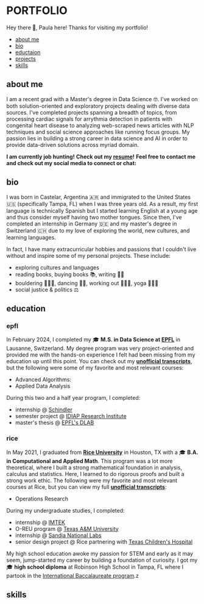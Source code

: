 # PORTFOLIO

Hey there 👋, Paula here! Thanks for visiting my portfolio!

* [about me](#about-me)
* [bio](#bio)
* [eductaion](#education)
* [projects](#portfolio)
* [skills](#skills)

## about me

I am a recent grad with a Master's degree in Data Science 🤓.
I've worked on both solution-oriented and exploratory projects dealing with diverse data sources.
I've completed projects spanning a breadth of topics, from processing cardiac signals for arrythmia detection in patients with congenital heart disease to analyzing web-scraped news articles with NLP techniques and social science approaches like running focus groups.
My passion lies in building a strong career in data science and AI in order to provide data-driven solutions across myriad domain.

**I am currently job hunting!**
**Check out my [resume](files/PaulaRescala_Resume.pdf)!**
**Feel free to contact me and check out my social media to connect or chat:**

## bio

I was born in Castelar, Argentina 🇦🇷 and immigrated to the United States 🇺🇸 (specifically Tampa, FL) when I was three years old.
As a result, my first language is technically Spanish but I started learning English at a young age and thus consider myself having two mother tongues.
Since then, I've completed an internship in Germany 🇩🇪 and my master's degree in Switzerland 🇨🇭 due to my love of exploring the world, new cultures, and learning languages.

In fact, I have many extracurricular hobbies and passions that I couldn't live without and inspire some of my personal projects. These include:

* exploring cultures and languages
* reading books, buying books 📚, writing ✍🏼
* bouldering 🧗🏻‍♀️, dancing 💃🏻, working out 🏋🏻‍♀️, yoga 🧘🏻‍♀️
* social justice & politics ⚖️

## education

### epfl

In February 2024, I completed my 🎓 **M.S. in Data Science at [EPFL](https://www.epfl.ch/en/)** in Lausanne, Switzerland.
My degree program was very project-oriented and provided me with the hands-on experience I felt had been missing from my education up until this point.
You can check out my **[unofficial transcripts](files/transcripts_EPFL.pdf)**, but the following were some of my favorite and most relevant courses:

* Advanced Algorithms:
* Applied Data Analysis

During this two and a half year program, I completed:

* internship @ [Schindler](https://regis.schindler.com/en/epfl-lab.html)
* semester project @ [IDIAP Research Institute](https://www.idiap.ch/en)
* master's thesis @ [EPFL's DLAB](https://dlab.epfl.ch)

### rice

In May 2021, I graduated from **[Rice University](https://www.rice.edu)** in Houston, TX with a 🎓 **B.A. in Computational and Applied Math**.
This program was a lot more theoretical, where I built a strong mathematical foundation in analysis, calculus and statistics.
Here, I learned to do rigorous proofs and built a strong work ethic.
The following were my favorite and most relevant courses at Rice, but you can view my full **[unofficial transcripts](files/Unofficial-Academic-Transcript.pdf.pdf)**:

* Operations Research

During my undergraduate studies, I completed:

* internship @ [IMTEK](https://www.imtek.de)
* O-REU program @ [Texas A&M University](https://www.tamu.edu/index.html)
* internship @ [Sandia National Labs](https://www.sandia.gov)
* senior design project @ Rice partnering with [Texas Children's Hospital](https://www.texaschildrens.org)

My high school education awoke my passion for STEM and early as it may seem, jump-started my career by building a foundation of curiosity.
I got my 🎓 **high school diploma**  at Robinson High School in Tampa, FL where I partook in the [International Baccalaureate program](https://www.ibo.org/about-the-ib/).z

## skills
